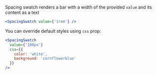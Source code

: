 Spacing swatch renders a bar with a width of the provided `value` and its content as a text

```jsx harmony
<SpacingSwatch value={'1rem'} />
```

You can override default styles using `css` prop:

```jsx harmony
<SpacingSwatch
  value={'100px'}
  css={{
    color: 'white',
    background: 'cornflowerblue'
  }}
/>
```
